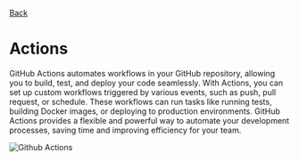 [Back](https://github.com/dawudg/pt-git-workshop/blob/main/PULL_REQUESTS.md)

# Actions

GitHub Actions automates workflows in your GitHub repository, allowing you to build, test, and deploy your code seamlessly.
With Actions, you can set up custom workflows triggered by various events, such as push, pull request, or schedule.
These workflows can run tasks like running tests, building Docker images, or deploying to production environments.
GitHub Actions provides a flexible and powerful way to automate your development processes, saving time and improving efficiency for your team.

![Github Actions](https://i0.wp.com/gluonhq.com/wp-content/uploads/2020/11/github_actions_gluon_diagram.png)
